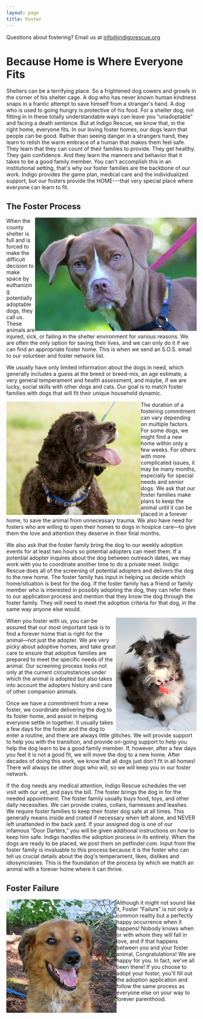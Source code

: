 ```yaml
---
layout: page
title: Foster
---
```


Questions about fostering? Email us at [info@indigorescue.org](info@indigorescue.org)

# Because Home is Where Everyone Fits 

Shelters can be a terrifying place. So a frightened dog cowers and growls in the corner of his shelter cage. A dog who has never known human kindness snaps in a frantic attempt to save himself from a stranger's hand. A dog who is used to going hungry is protective of his food. For a shelter dog, not fitting in in these totally understandable ways can leave you “unadoptable” and facing a death sentence.
But at Indigo Rescue, we know that, in the right home, everyone fits. In our loving foster homes, our dogs learn that people can be good. Rather than seeing danger in a strangers hand, they learn to relish the warm embrace of a human that makes them feel safe. They learn that they can count of their families to provide. They get healthy. They gain confidence. And they learn the manners and behavior that it takes to be a good family member.
You can't accomplish this in an institutional setting, that's why our foster families are the backbone of our work. Indigo provides the game plan, medical care and the individualized support, but our fosters provide the HOME---that very special place where everyone can learn to fit.

## The Foster Process

<img align="right" height="300" src="/assets/images/foster1.jpg">

When the county shelter is full and is forced to make the difficult decision to make space by euthanizing potentially adoptable dogs, they call us. These animals are injured, sick, or failing in the shelter environment for various reasons. We are often the only option for saving their lives, and we can only do it if we can find an appropriate foster home. This is when we send an S.O.S. email to our volunteer and foster network list.

We usually have only limited information about the dogs in need, which generally includes a guess at the breed or breed-mix, an age estimate, a very general temperament and health assessment, and maybe, if we are lucky, social skills with other dogs and cats. Our goal is to match foster families with dogs that will fit their unique household dynamic.

<img align="left" height="300" src="/assets/images/foster2.jpg">

The duration of a fostering commitment can vary depending on multiple factors. For some dogs, we might find a new home within only a few weeks. For others with more complicated issues, it may be many months, especially for special needs and senior dogs. We ask that our foster families make plans to keep the animal until it can be placed in a forever home, to save the animal from unnecessary trauma. We also have need for fosters who are willing to open their homes to dogs in hospice care—to give them the love and attention they deserve in their final months. 

We also ask that the foster family bring the dog to our weekly adoption events for at least two hours so potential adopters can meet them. If a potential adopter inquires about the dog between outreach dates, we may work with you to coordinate another time to do a private meet. Indigo Rescue does all of the screening of potential adopters and delivers the dog to the new home. The foster family has input in helping us decide which home/situation is best for the dog. If the foster family has a friend or family member who is interested in possibly adopting the dog, they can refer them to our application process and mention that they know the dog through the foster family. They will need to meet the adoption criteria for that dog, in the same way anyone else would.

<img align="right" height="300" src="/assets/images/foster3.jpg">

When you foster with us, you can be assured that our most important task is to find a forever home that is right for the animal—not just the adopter. We are very picky about adoptive homes, and take great care to ensure that adoptive families are prepared to meet the specific needs of the animal. Our screening process looks not only at the current circumstances under which the animal is adopted but also takes into account the adopters history and care of other companion animals. 

Once we have a commitment from a new foster, we coordinate delivering the dog to its foster home, and assist in helping everyone settle in together. It usually takes a few days for the foster and the dog to enter a routine, and there are always little glitches. We will provide support to help you with the transition, and provide on-going support to help you help the dog learn to be a good family member. If, however, after a few days you feel it is not a good fit, we will move the dog to a new home. After decades of doing this work, we know that all dogs just don't fit in all homes! There will always be other dogs who will, so we will keep you in our foster network. 

If the dog needs any medical attention, Indigo Rescue schedules the vet visit with our vet, and pays the bill. The foster brings the dog in for the needed appointment. The foster family usually buys food, toys, and other daily necessities. We can provide crates, collars, harnesses and leashes. We require foster families to keep their foster dog safe at all times. This generally means inside and crated if necessary when left alone, and NEVER left unattended in the back yard. If your assigned dog is one of our infamous “Door Darters,” you will be given additional instructions on how to keep him safe.
Indigo handles the adoption process in its entirety. When the dogs are ready to be placed, we post them   on petfinder.com. Input from the foster family is invaluable to this process because it is the foster who can tell us crucial details about the dog's temperament, likes, dislikes and idiosyncrasies. This is the foundation of the process by which we match an animal with a forever home where it can thrive.

## Foster Failure

<img align="left" height="300" src="/assets/images/foster4.jpg">

Although it might not sound like it, Foster “Failure” is not only a common reality but a perfectly happy occurrence when it happens!  Nobody knows when or with whom they will fall in love, and if that happens between you and your foster animal, Congratulations!  We are happy for you. In fact, we've all been there!  If you choose to adopt your foster, you'll fill out the adoption application and follow the same process as everyone else on your way to forever parenthood.


